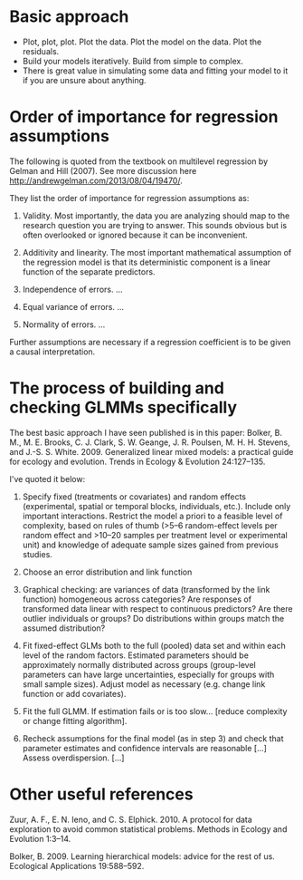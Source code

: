 # Basic approach 

- Plot, plot, plot. Plot the data. Plot the model on the data. Plot the residuals. 
- Build your models iteratively. Build from simple to complex.
- There is great value in simulating some data and fitting your model to it if you are unsure about anything. 

# Order of importance for regression assumptions

The following is quoted from the textbook on multilevel regression by Gelman and Hill (2007). See more discussion here <http://andrewgelman.com/2013/08/04/19470/>.

They list the order of importance for regression assumptions as:

1. Validity. Most importantly, the data you are analyzing should map to the research question you are trying to answer. This sounds obvious but is often overlooked or ignored because it can be inconvenient.

2. Additivity and linearity. The most important mathematical assumption of the regression model is that its deterministic component is a linear function of the separate predictors.

3. Independence of errors. ...

4. Equal variance of errors. ...

5. Normality of errors. ...

Further assumptions are necessary if a regression coefficient is to be given a causal interpretation.

# The process of building and checking GLMMs specifically

The best basic approach I have seen published is in this paper:
Bolker, B. M., M. E. Brooks, C. J. Clark, S. W. Geange, J. R. Poulsen, M. H. H. Stevens, and J.-S. S. White. 2009. Generalized linear mixed models: a practical guide for ecology and evolution. Trends in Ecology \& Evolution 24:127–135.

I've quoted it below:

1. Specify fixed (treatments or covariates) and random effects (experimental, spatial or temporal blocks, individuals, etc.). Include only important interactions. Restrict the model a priori to a feasible level of complexity, based on rules of thumb (>5–6 random-effect levels per random effect and >10–20 samples per treatment level or experimental unit) and knowledge of adequate sample sizes gained from previous studies. 

2. Choose an error distribution and link function

3. Graphical checking: are variances of data (transformed by the link function) homogeneous across categories? Are responses of transformed data linear with respect to continuous predictors? Are there outlier individuals or groups? Do distributions within groups match the assumed distribution? 

4. Fit fixed-effect GLMs both to the full (pooled) data set and within each level of the random factors. Estimated parameters should be approximately normally distributed across groups (group-level parameters can have large uncertainties, especially for groups with small sample sizes). Adjust model as necessary (e.g. change link function or add covariates). 

5. Fit the full GLMM. If estimation fails or is too slow... [reduce complexity or change fitting algorithm].

6. Recheck assumptions for the final model (as in step 3) and check that parameter estimates and confidence intervals are reasonable [...] Assess overdispersion. [...]

# Other useful references

Zuur, A. F., E. N. Ieno, and C. S. Elphick. 2010. A protocol for data exploration to avoid common statistical problems. Methods in Ecology and Evolution 1:3–14.

Bolker, B. 2009. Learning hierarchical models: advice for the rest of us. Ecological Applications 19:588–592.
